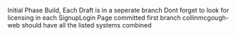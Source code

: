 Initial Phase Build, 
Each Draft is in a seperate branch 
Dont forget to look for licensing in each 
SignupLogin Page committed first
branch collinmcgough-web should have all the listed systems combined
